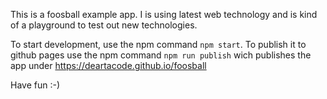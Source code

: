 This is a foosball example app. I is using latest web technology and is kind of a playground to test out new technologies.

To start development, use the npm command `npm start`.
To publish it to github pages use the npm command `npm run publish` wich publishes the app under https://deartacode.github.io/foosball

Have fun :-)